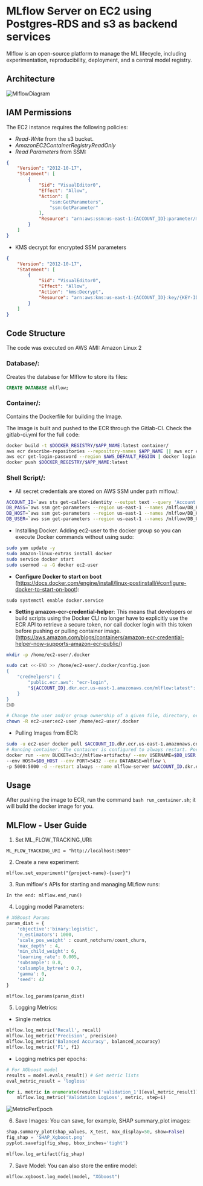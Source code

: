 # MLflow Server on EC2 using Postgres-RDS and s3 as backend services

Mlflow is an open-source platform to manage the ML lifecycle, including experimentation, reproducibility, deployment, and a central model registry.

## Architecture

![MlflowDiagram](images/MLFlow_Infra.png)

## IAM Permissions
The EC2 instance requires the following policies:
- *Read-Write* from the s3 bucket.
- *AmazonEC2ContainerRegistryReadOnly*
- *Read Parameters* from SSM:
```json 
{
    "Version": "2012-10-17",
    "Statement": [
        {
            "Sid": "VisualEditor0",
            "Effect": "Allow",
            "Action": [
                "ssm:GetParameters",
                "ssm:GetParameter"
            ],
            "Resource": "arn:aws:ssm:us-east-1:{ACCOUNT_ID}:parameter/mlflow/*"
        }
    ]
}
```
- KMS decrypt for encrypted SSM parameters
```json
{
    "Version": "2012-10-17",
    "Statement": [
        {
            "Sid": "VisualEditor0",
            "Effect": "Allow",
            "Action": "kms:Decrypt",
            "Resource": "arn:aws:kms:us-east-1:{ACCOUNT_ID}:key/{KEY-ID}"
        }
    ]
}
```

## Code Structure

The code was executed on AWS AMI: Amazon Linux 2

### Database/:

Creates the database for Mlflow to store its files:

```sql
CREATE DATABASE mlflow;
```

### Container/:

Contains the Dockerfile for building the Image.

The image is built and pushed to the ECR through the Gitlab-CI. Check the gitlab-ci.yml for the full code:
```bash
docker build -t $DOCKER_REGISTRY/$APP_NAME:latest container/
aws ecr describe-repositories --repository-names $APP_NAME || aws ecr create-repository --repository-name $APP_NAME
aws ecr get-login-password --region $AWS_DEFAULT_REGION | docker login --username AWS --password-stdin $DOCKER_REGISTRY
docker push $DOCKER_REGISTRY/$APP_NAME:latest
 ```

### Shell Script/:
- All secret credentials are stored on AWS SSM under path mlflow/:

```bash
ACCOUNT_ID=`aws sts get-caller-identity --output text --query 'Account'`
DB_PASS=`aws ssm get-parameters --region us-east-1 --names /mlflow/DB_PASS --with-decryption --query "Parameters[0].Value" --output text`
DB_HOST=`aws ssm get-parameters --region us-east-1 --names /mlflow/DB_HOST --query "Parameters[0].Value" --output text`
DB_USER=`aws ssm get-parameters --region us-east-1 --names /mlflow/DB_USER --query "Parameters[0].Value" --output text`
```

- Installing Docker. Adding ec2-user to the docker group so you can execute Docker commands without using sudo:

```bash
sudo yum update -y
sudo amazon-linux-extras install docker
sudo service docker start
sudo usermod -a -G docker ec2-user
```

- **Configure Docker to start on boot** (https://docs.docker.com/engine/install/linux-postinstall/#configure-docker-to-start-on-boot):

```sudo systemctl enable docker.service```

- **Setting amazon-ecr-credential-helper**: This means that developers or build scripts using the Docker CLI no longer have to explicitly use the ECR API to retrieve a secure token, nor call docker login with this token before pushing or pulling container image. (https://aws.amazon.com/blogs/containers/amazon-ecr-credential-helper-now-supports-amazon-ecr-public/)
```bash
mkdir -p /home/ec2-user/.docker

sudo cat <<-END >> /home/ec2-user/.docker/config.json
{
    "credHelpers": {
        "public.ecr.aws": "ecr-login",
        "${ACCOUNT_ID}.dkr.ecr.us-east-1.amazonaws.com/mlflow:latest": "ecr-login"
    }
}
END

# Change the user and/or group ownership of a given file, directory, or symbolic link
chown -R ec2-user:ec2-user /home/ec2-user/.docker
```

- Pulling Images from ECR:

```bash
sudo -u ec2-user docker pull $ACCOUNT_ID.dkr.ecr.us-east-1.amazonaws.com/mlflow:latest
# Running container. The container is configured to always restart. Port 5000 is available to services outside of Docker.
docker run --env BUCKET=s3://mlflow-artifacts/ --env USERNAME=$DB_USER --env PASSWORD=$DB_PASS \
--env HOST=$DB_HOST --env PORT=5432 --env DATABASE=mlflow \
-p 5000:5000 -d --restart always --name mlflow-server $ACCOUNT_ID.dkr.ecr.us-east-1.amazonaws.com/mlflow:latest
```

## Usage
After pushing the image to ECR, run the command `bash run_container.sh`; it will build the docker image for you.


## MLFlow - User Guide
1. Set ML_FLOW_TRACKING_URI:
```
ML_FLOW_TRACKING_URI = "http://localhost:5000"
```
2. Create a new experiment:
```
mlflow.set_experiment("{project-name}-{user}")
```

3. Run mlflow's APIs for starting and managing MLflow runs:

```mlflow.start_run({name-of-your-runner})
In the end: mlflow.end_run()
```

4. Logging model Parameters:
```python
# XGBoost Params
param_dist = {
    'objective':'binary:logistic',
    'n_estimators': 1000,
    'scale_pos_weight' : count_notchurn/count_churn,
    'max_depth' : 4,
    'min_child_weight': 6,
    'learning_rate': 0.005,
    'subsample': 0.8,
    'colsample_bytree': 0.7,
    'gamma': 0,
    'seed': 42
}

mlflow.log_params(param_dist)
```

5. Logging Metrics:
- Single metrics
```python
mlflow.log_metric('Recall', recall)
mlflow.log_metric('Precision', precision)
mlflow.log_metric('Balanced Accuracy', balanced_accuracy)
mlflow.log_metric('F1', f1)
```
- Logging metrics per epochs:
```python
# For XGboost model
results = model.evals_result() # Get metric lists
eval_metric_result = 'logloss'

for i, metric in enumerate(results['validation_1'][eval_metric_result]):
    mlflow.log_metric('Validation LogLoss', metric, step=i)
```

![MetricPerEpoch](images/metric_per_epoch.png)

6. Save Images: You can save, for example, SHAP summary_plot images:

```python
shap.summary_plot(shap_values, X_test, max_display=50, show=False)
fig_shap = 'SHAP_Xgboost.png'
pyplot.savefig(fig_shap, bbox_inches='tight')

mlflow.log_artifact(fig_shap)
```

7. Save Model: You can also store the entire model:
```python
mlflow.xgboost.log_model(model, "XGboost")
```
